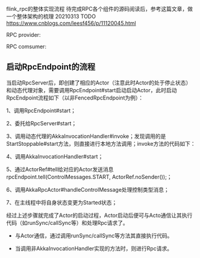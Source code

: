 flink_rpc的整体实现流程
待完成RPC各个组件的源码阅读后，参考这篇文章，做一个整体架构的梳理 20210313 TODO
https://www.cnblogs.com/leesf456/p/11120045.html


RPC provider:


RPC comsumer:


## 启动RpcEndpoint的流程
当启动RpcServer后，即创建了相应的Actor（注意此时Actor的处于停止状态）和动态代理对象，需要调用RpcEndpoint#start启动启动Actor，此时启动RpcEndpoint流程如下（以非FencedRpcEndpoint为例）：

1、调用RpcEndpoint#start；

2、委托给RpcServer#start；

3、调用动态代理的AkkaInvocationHandler#invoke；发现调用的是StartStoppable#start方法，则直接进行本地方法调用；invoke方法的代码如下：

4、调用AkkaInvocationHandler#start；

5、通过ActorRef#tell给对应的Actor发送消息rpcEndpoint.tell(ControlMessages.START, ActorRef.noSender());；

6、调用AkkaRpcActor#handleControlMessage处理控制类型消息；

7、在主线程中将自身状态变更为Started状态；

经过上述步骤就完成了Actor的启动过程，Actor启动后便可与Acto通信让其执行代码（如runSync/callSync等）和处理Rpc请求了。

* 与Actor通信，通过调用runSync/callSync等方法其直接执行代码。

* 当调用非AkkaInvocationHandler实现的方法时，则进行Rpc请求。

